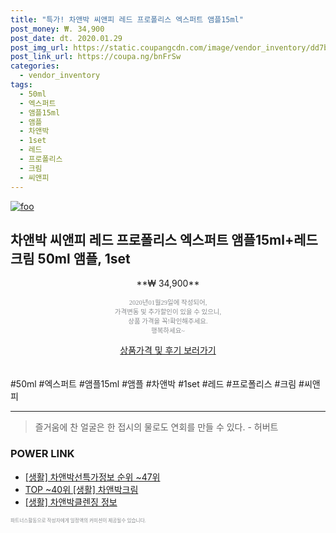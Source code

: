 ```yaml
--- 
title: "특가! 차앤박 씨앤피 레드 프로폴리스 엑스퍼트 앰플15ml" 
post_money: ₩. 34,900 
post_date: dt. 2020.01.29 
post_img_url: https://static.coupangcdn.com/image/vendor_inventory/dd7b/e87211a669c5fa1d96741eea839164779f35868a67a78052a012dab6e480.jpg 
post_link_url: https://coupa.ng/bnFrSw 
categories: 
  - vendor_inventory 
tags: 
  - 50ml 
  - 엑스퍼트 
  - 앰플15ml 
  - 앰플 
  - 차앤박 
  - 1set 
  - 레드 
  - 프로폴리스 
  - 크림 
  - 씨앤피 
--- 
```

[![foo](https://static.coupangcdn.com/image/vendor_inventory/dd7b/e87211a669c5fa1d96741eea839164779f35868a67a78052a012dab6e480.jpg)](https://coupa.ng/bnFrSw) 

## 차앤박 씨앤피 레드 프로폴리스 엑스퍼트 앰플15ml+레드 크림 50ml 앰플, 1set 
<p style="text-align: center;">**₩ 34,900**</p> 
<p style="text-align: center;"><span style="color: #898c8f; font-family: Georgia,Times,serif; font-size: 0.75em;">2020년01월29일에 작성되어, <br>가격변동 및 추가할인이 있을 수 있으니,<br> 상품 가격을 꼭!확인해주세요.<br>행복하세요~</span> 
</p>	 
<div markdown="0" style="text-align: center;"><a href="https://coupa.ng/bnFrSw" class="btn btn--success">상품가격 및 후기 보러가기</a></div> 
<br><br> 
  #50ml #엑스퍼트 #앰플15ml #앰플 #차앤박 #1set #레드 #프로폴리스 #크림 #씨앤피 
<hr> 

> 즐거움에 찬 얼굴은 한 접시의 물로도 연회를 만들 수 있다. - 허버트 


### POWER LINK

* <a href="https://blog.naver.com/sakai111/221772215210" target="_blank"> [생활] 차앤박선특가정보 순위 ~47위</a>
* <a href="https://blog.naver.com/fasyy4321/221778352943" target="_blank"> TOP ~40위 [생활] 차앤박크림</a>
* <a href="https://blog.naver.com/santokki14/221768790696" target="_blank"> [생활] 차앤박클렌징 정보 </a>

<span style="color: #898c8f; font-family: Georgia,Times,serif; font-size: 0.55em;">파트너스활동으로 작성자에게 일정액의 커미션이 제공될수 있습니다.</span> 
